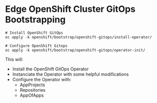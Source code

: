 # Edge OpenShift Cluster GitOps Bootstrapping

```bash=
# Install OpenShift GitOps
oc apply -k openshift/bootstrap/openshift-gitops/install-operator/

# Configure OpenShift Gitops
oc apply -k openshift/bootstrap/openshift-gitops/operator-init/
```

This will:

- Install the OpenShift GitOps Operator
- Instanciate the Operator with some helpful modifications
- Configure the Operator with:
  - AppProjects
  - Repositories
  - AppOfApps
